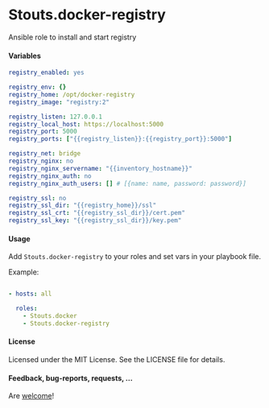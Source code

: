Stouts.docker-registry
========================

Ansible role to install and start registry

#### Variables

```yaml
registry_enabled: yes

registry_env: {}
registry_home: /opt/docker-registry
registry_image: "registry:2"

registry_listen: 127.0.0.1
registry_local_host: https://localhost:5000
registry_port: 5000
registry_ports: ["{{registry_listen}}:{{registry_port}}:5000"]

registry_net: bridge
registry_nginx: no
registry_nginx_servername: "{{inventory_hostname}}"
registry_nginx_auth: no
registry_nginx_auth_users: [] # [{name: name, password: password}]

registry_ssl: no
registry_ssl_dir: "{{registry_home}}/ssl"
registry_ssl_crt: "{{registry_ssl_dir}}/cert.pem"
registry_ssl_key: "{{registry_ssl_dir}}/key.pem"
```

#### Usage

Add `Stouts.docker-registry` to your roles and set vars in your playbook file.

Example:

```yaml

- hosts: all

  roles:
    - Stouts.docker
    - Stouts.docker-registry
```

#### License

Licensed under the MIT License. See the LICENSE file for details.

#### Feedback, bug-reports, requests, ...

Are [welcome](https://github.com/Stouts/Stouts.docker-registry/issues)!
